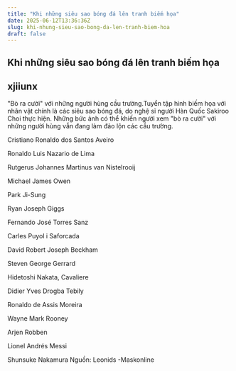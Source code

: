 ```yaml
---
title: "Khi những siêu sao bóng đá lên tranh biếm họa"
date: 2025-06-12T13:36:36Z
slug: khi-nhung-sieu-sao-bong-da-len-tranh-biem-hoa
draft: false
---
```


## Khi những siêu sao bóng đá lên tranh biếm họa

## xjiiunx

"Bò ra cười" với những người hùng cầu trường.Tuyển tập hình biếm họa với nhân vật chính là các siêu sao bóng đá, do nghệ sĩ người Hàn Quốc Sakiroo Choi thực hiện. Những bức ảnh có thể khiến người xem "bò ra cười" với những người hùng vẫn đang làm đảo lộn các cầu trường.

Cristiano Ronaldo dos Santos Aveiro


Ronaldo Luis Nazario de Lima


Rutgerus Johannes Martinus van Nistelrooij


Michael James Owen


Park Ji-Sung


Ryan Joseph Giggs


Fernando José Torres Sanz


Carles Puyol i Saforcada


David Robert Joseph Beckham


Steven George Gerrard


Hidetoshi Nakata, Cavaliere


Didier Yves Drogba Tebily


Ronaldo de Assis Moreira


Wayne Mark Rooney


Arjen Robben


Lionel Andrés Messi


Shunsuke Nakamura Nguồn: Leonids -Maskonline